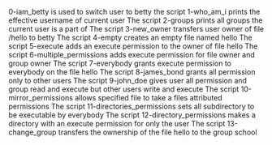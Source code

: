0-iam_betty is used to switch user to betty
the script 1-who_am_i prints the effective username of current user
The script 2-groups prints all groups the current user is a part of
The script 3-new_owner transfers user owner of file /hello to betty
The script 4-empty creates an empty file named hello
The script 5-execute adds an execute permission to the owner of file hello
The script 6-multiple_permissions adds execute permission for file owner and group owner
The script 7-everybody grants execute permission to everybody on the file hello
The script 8-james_bond grants all permission only to other users
The script 9-john_doe gives user all permission and group read and execute but other users write and execute
The script 10-mirror_permissions allows specified file to take a files attributed permissions
The script 11-directories_permissions sets all subdirectory to be executable by everybody
The script 12-directory_permissions makes a directory with an execute permission for only the user
The script 13-change_group transfers the ownership of the file hello to the group school
